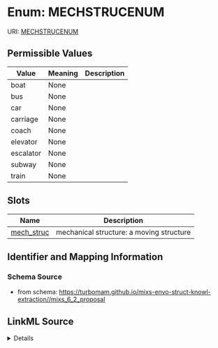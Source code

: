 # Enum: MECHSTRUCENUM



URI: [MECHSTRUCENUM](MECHSTRUCENUM)

## Permissible Values

| Value | Meaning | Description |
| --- | --- | --- |
| boat | None |  |
| bus | None |  |
| car | None |  |
| carriage | None |  |
| coach | None |  |
| elevator | None |  |
| escalator | None |  |
| subway | None |  |
| train | None |  |




## Slots

| Name | Description |
| ---  | --- |
| [mech_struc](mech_struc.md) | mechanical structure: a moving structure |






## Identifier and Mapping Information







### Schema Source


* from schema: https://turbomam.github.io/mixs-envo-struct-knowl-extraction//mixs_6_2_proposal




## LinkML Source

<details>
```yaml
name: MECH_STRUC_ENUM
from_schema: https://turbomam.github.io/mixs-envo-struct-knowl-extraction//mixs_6_2_proposal
rank: 1000
permissible_values:
  boat:
    text: boat
  bus:
    text: bus
  car:
    text: car
  carriage:
    text: carriage
  coach:
    text: coach
  elevator:
    text: elevator
  escalator:
    text: escalator
  subway:
    text: subway
  train:
    text: train

```
</details>
